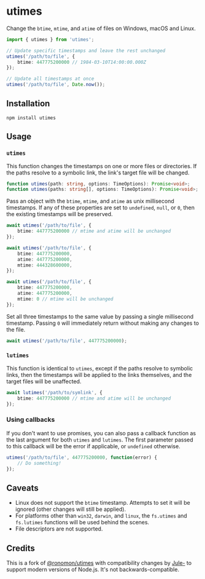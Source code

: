 # utimes

Change the `btime`, `mtime`, and `atime` of files on Windows, macOS and Linux.

```ts
import { utimes } from 'utimes';

// Update specific timestamps and leave the rest unchanged
utimes('/path/to/file', {
	btime: 447775200000 // 1984-03-10T14:00:00.000Z
});

// Update all timestamps at once
utimes('/path/to/file', Date.now());
```

## Installation

```
npm install utimes
```

## Usage

### `utimes`

This function changes the timestamps on one or more files or directories. If the paths resolve to a symbolic link, the link's target file will be changed.

```ts
function utimes(path: string, options: TimeOptions): Promise<void>;
function utimes(paths: string[], options: TimeOptions): Promise<void>;
```

Pass an object with the `btime`, `mtime`, and `atime` as unix millisecond timestamps. If any of these properties are set to `undefined`, `null`, or `0`, then the existing timestamps will be preserved.

```ts
await utimes('/path/to/file', {
	btime: 447775200000 // mtime and atime will be unchanged
});

await utimes('/path/to/file', {
	btime: 447775200000,
	atime: 447775200000,
	mtime: 444328600000,
});

await utimes('/path/to/file', {
	btime: 447775200000,
	atime: 447775200000,
	mtime: 0 // mtime will be unchanged
});
```

Set all three timestamps to the same value by passing a single millisecond timestamp. Passing `0` will immediately return without making any changes to the file.

```ts
await utimes('/path/to/file', 447775200000);
```

### `lutimes`

This function is identical to `utimes`, except if the paths resolve to symbolic links, then the timestamps will be applied to the links themselves, and the target files will be unaffected.

```ts
await lutimes('/path/to/symlink', {
	btime: 447775200000 // mtime and atime will be unchanged
});
```

### Using callbacks

If you don't want to use promises, you can also pass a callback function as the last argument for both `utimes` and `lutimes`. The first parameter passed to this callback will be the error if applicable, or `undefined` otherwise.

```ts
utimes('/path/to/file', 447775200000, function(error) {
	// Do something!
});
```

## Caveats

- Linux does not support the `btime` timestamp. Attempts to set it will be ignored (other changes will still be applied).
- For platforms other than `win32`, `darwin`, and `linux`, the `fs.utimes` and `fs.lutimes` functions will be used behind the scenes.
- File descriptors are not supported.

## Credits

This is a fork of [@ronomon/utimes](https://www.npmjs.com/package/@ronomon/utimes) with compatibility changes by [Jule-](https://github.com/Jule-) to support modern versions of Node.js. It's not backwards-compatible.
